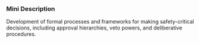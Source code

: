 ### Mini Description

Development of formal processes and frameworks for making safety-critical decisions, including approval hierarchies, veto powers, and deliberative procedures.
